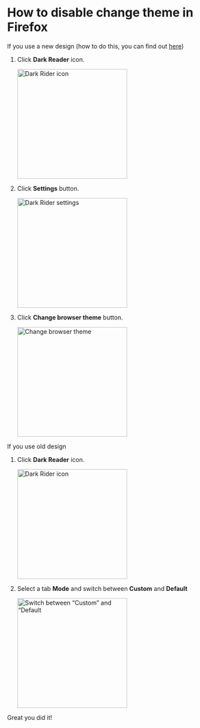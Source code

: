 # How to disable change theme in Firefox

If you use a new design (how to do this, you can find out [here](https://darkreader.org/tips/activate-v5-preview/))

1. Click **Dark Reader** icon.

    <img src="/images/tips/reset-settings-icon.png" alt="Dark Rider icon" style="width: 16rem;" loading="lazy" />

2. Click **Settings** button.

    <img src="/images/tips/reset-settings-settings.png" alt="Dark Rider settings" style="width: 16rem;" loading="lazy" />

3. Click **Change browser theme** button.

    <img src="/images/tips/disable-change.png" alt="Change browser theme" style="width: 16rem;" loading="lazy" />

If you use old design

1. Click **Dark Reader** icon.

    <img src="/images/tips/reset-settings-icon.png" alt="Dark Rider icon" style="width: 16rem;" loading="lazy" />

5. Select a tab **Mode** and switch between **Custom** and **Default**

    <img src="/images/tips/disable-more.png" alt="Switch between “Custom” and “Default" style="width: 16rem;" loading="lazy" />

Great you did it!
